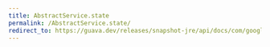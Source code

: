 ```yaml
---
title: AbstractService.state
permalink: /AbstractService.state/
redirect_to: https://guava.dev/releases/snapshot-jre/api/docs/com/google/common/util/concurrent/AbstractService.html#state--
---
```


